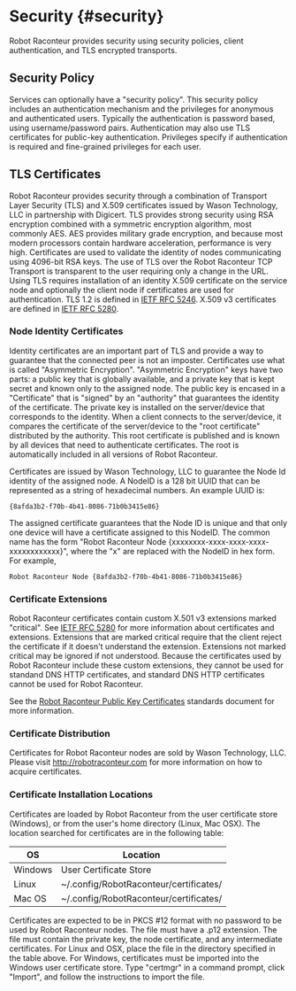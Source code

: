 # Security {#security}

Robot Raconteur provides security using security policies, client authentication, and TLS encrypted transports.

## Security Policy

Services can optionally have a "security policy". This security policy includes an authentication mechanism and the privileges for anonymous and authenticated users. Typically the authentication is password based, using username/password pairs. Authentication may also use TLS certificates for public-key authentication. Privileges specify if authentication is required and fine-grained privileges for each user.

## TLS Certificates

Robot Raconteur provides security through a combination of Transport Layer Security (TLS) and X.509 certificates issued by Wason Technology, LLC in partnership with Digicert.  TLS provides strong security using RSA encryption combined with a symmetric encryption algorithm, most commonly AES.  AES provides military grade encryption, and because most modern processors contain hardware acceleration, performance is very high. Certificates are used to validate the identity of nodes communicating using 4096-bit RSA keys. The use of TLS over the Robot Raconteur TCP Transport is transparent to the user requiring only a change in the URL. Using TLS requires installation of an identity X.509 certificate on the service node and optionally the client node if certificates are used for authentication. TLS 1.2 is defined in [IETF RFC 5246](https://tools.ietf.org/html/rfc5246). X.509 v3 certificates are defined in [IETF RFC 5280](https://tools.ietf.org/html/rfc5280).

### Node Identity Certificates

Identity certificates are an important part of TLS and provide a way to guarantee that the connected peer is not an imposter.  Certificates use what is called "Asymmetric Encryption".  "Asymmetric Encryption" keys have two parts: a public key that is globally available, and a private key that is kept secret and known only to the assigned node.  The public key is encased in a "Certificate" that is "signed" by an "authority" that guarantees the identity of the certificate.  The private key is installed on the server/device that corresponds to the identity. When a client connects to the server/device, it compares the certificate of the server/device to the "root certificate" distributed by the authority. This root certificate is published and is known by all devices that need to authenticate certificates. The root is automatically included in all versions of Robot Raconteur.

Certificates are issued by Wason Technology, LLC to guarantee the Node Id identity of the assigned node.  A NodeID is a 128 bit UUID that can be represented as a string of hexadecimal numbers.  An example UUID is:

    {8afda3b2-f70b-4b41-8086-71b0b3415e86}

The assigned certificate guarantees that the Node ID is unique and that only one device will have a certificate assigned to this NodeID. The common name has the form "Robot Raconteur Node {xxxxxxxx-xxxx-xxxx-xxxx-xxxxxxxxxxxx}", where the "x" are replaced with the NodeID in hex form. For example,

    Robot Raconteur Node {8afda3b2-f70b-4b41-8086-71b0b3415e86}

### Certificate Extensions

Robot Raconteur certificates contain custom X.501 v3 extensions marked "critical". See [IETF RFC 5280](https://tools.ietf.org/html/rfc5280) for more information about certificates and extensions. Extensions that are marked critical require that the client reject the certificate if it doesn't understand the extension. Extensions not marked critical may be ignored if not understood. Because the certificates used by Robot Raconteur include these custom extensions, they cannot be used for standand DNS HTTP certificates, and standard DNS HTTP certificates cannot be used for Robot Raconteur.

See the [Robot Raconteur Public Key Certificates](https://github.com/johnwason/robotraconteur_standards/blob/master/draft/tls_certificates.md) standards document for more information.

### Certificate Distribution

Certificates for Robot Raconteur nodes are sold by Wason Technology, LLC. Please visit http://robotraconteur.com for more information on how to acquire certificates.

### Certificate Installation Locations

Certificates are loaded by Robot Raconteur from the user certificate store (Windows), or from the user's home directory (Linux, Mac OSX). The location searched for certificates are in the following table:

| OS | Location |
| --- | ---     |
| Windows | User Certificate Store |
| Linux | ~/.config/RobotRaconteur/certificates/ |
| Mac OS | ~/.config/RobotRaconteur/certificates/ |

Certificates are expected to be in PKCS #12 format with no password to be used by Robot Raconteur nodes. The file must have a .p12 extension. The file must contain the private key, the node certificate, and any intermediate certificates. For Linux and OSX, place the file in the directory specified in the table above. For Windows, certificates must be imported into the Windows user certificate store. Type "certmgr" in a command prompt, click "Import", and follow the instructions to import the file.